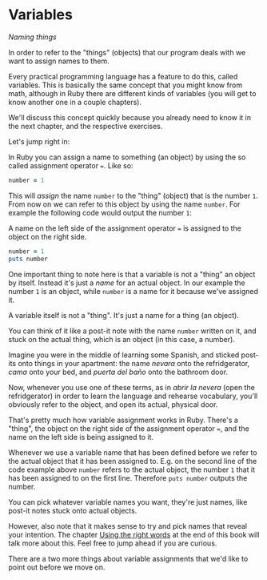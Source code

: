 # Variables

*Naming things*

In order to refer to the "things" (objects) that our program deals with we want
to assign names to them.

Every practical programming language has a feature to do this, called
variables. This is basically the same concept that you might know from math,
although in Ruby there are different kinds of variables (you will get to know
another one in a couple chapters).

We'll discuss this concept quickly because you already need to know it in the
next chapter, and the respective exercises.

Let's jump right in:

In Ruby you can assign a name to something (an object) by using the so called
assignment operator `=`. Like so:

```ruby
number = 1
```

This will *assign* the name `number` to the "thing" (object) that is the number
`1`. From now on we can refer to this object by using the name `number`. For
example the following code would output the number `1`:

<p class="hint">
A name on the left side of the assignment operator <code>=</code> is assigned
to the object on the right side.
</p>


```ruby
number = 1
puts number
```

One important thing to note here is that a variable is not a "thing" an object
by itself. Instead it's just a *name* for an actual object. In our example the
number `1` is an object, while `number` is a name for it because we've assigned
it.

<p class="hint">
A variable itself is not a "thing". It's just a name for a thing (an object).
</p>

You can think of it like a post-it note with the name `number` written on it,
and stuck on the actual thing, which is an object (in this case, a number).

Imagine you were in the middle of learning some Spanish, and sticked post-its
onto things in your apartment: the name *nevara* onto the refridgerator, *cama*
onto your bed, and *puerta del baño* onto the bathroom door.

Now, whenever you use one of these terms, as in *abrir la nevera* (open the
refridgerator) in order to learn the language and rehearse vocabulary, you'll
obviously refer to the object, and open its actual, physical door.

That's pretty much how variable assignment works in Ruby. There's a "thing",
the object on the right side of the assignment operator `=`, and the name on
the left side is being assigned to it.

Whenever we use a variable name that has been defined before we refer to the
actual object that it has been assigned to. E.g. on the second line of the
code example above `number` refers to the actual object, the number `1` that
it has been assigned to on the first line. Therefore `puts number` outputs
the number.

<p class="hint">
You can pick whatever variable names you want, they're just names, like post-it
notes stuck onto actual objects.
</p>

However, also note that it makes sense to try and pick names that reveal your
intention. The chapter <a href="/bonus/good_names.html">Using the right words</a> at
the end of this book will talk more about this. Feel free to jump ahead if you
are curious.

There are a two more things about variable assignments that we'd like to
point out before we move on.


